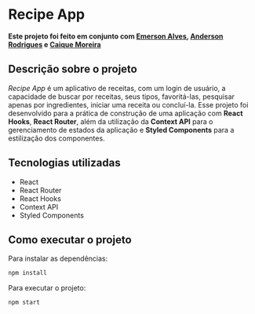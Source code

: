 <h1>Recipe App</h1>

<b>Este projeto foi feito em conjunto com <a href="https://github.com/EmersonAlves019">Emerson Alves</a>, <a href="https://github.com/Obdurat">Anderson Rodrigues</a> e <a href="https://github.com/caiquemx">Caique Moreira</a></b>

<h2>Descrição sobre o projeto</h2>

<i>Recipe App</i> é um aplicativo de receitas, com um login de usuário, a capacidade de buscar por receitas, seus tipos, favoritá-las, pesquisar apenas por ingredientes, iniciar uma receita ou concluí-la. Esse projeto foi desenvolvido para a prática de construção de uma aplicação com <b>React Hooks</b>, <b>React Router</b>, além da utilização da <b>Context API</b> para o gerenciamento de estados da aplicação e <b>Styled Components</b> para a estilização dos componentes.

<h2>Tecnologias utilizadas</h2>

<ul>
  <li>React</li>
  <li>React Router</li>
  <li>React Hooks</li>
  <li>Context API</li>
  <li>Styled Components</li>
</ul>

<h2>Como executar o projeto</h2>

Para instalar as dependências:
```bash
npm install
```

Para executar o projeto:
```bash
npm start
```
